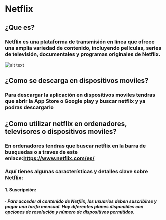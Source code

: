 # **Netflix**
## ¿Que es?
### Netflix es una plataforma de transmisión en línea que ofrece una amplia variedad de contenido, incluyendo películas, series de televisión, documentales y programas originales de Netflix.
![alt text](https://images.ctfassets.net/4cd45et68cgf/Rx83JoRDMkYNlMC9MKzcB/2b14d5a59fc3937afd3f03191e19502d/Netflix-Symbol.png)
## ¿Como se descarga en dispositivos moviles?
### Para descargar la aplicación en dispositivos moviles tendras que abrir la App Store o Google play y buscar netflix y ya podras descargarlo
## ¿Como utilizar netflix en ordenadores, televisores o dispositivos moviles?
### En ordenadores tendras que buscar netflix en la barra de busquedas o a traves de este enlace:<https://www.netflix.com/es/>
### Aquí tienes algunas características y detalles clave sobre Netflix:
#### 1. **Suscripción:**
#####        ·  Para acceder al contenido de Netflix, los usuarios deben suscribirse y pagar una tarifa mensual. Hay diferentes planes disponibles con opciones de resolución y número de dispositivos permitidos.
